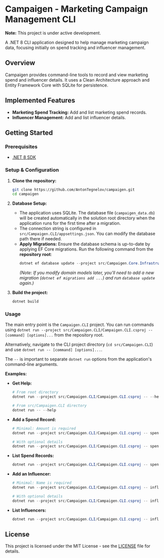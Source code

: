 # Campaigen - Marketing Campaign Management CLI

**Note:** This project is under active development.

A .NET 8 CLI application designed to help manage marketing campaign data, focusing initially on spend tracking and influencer management.

## Overview

Campaigen provides command-line tools to record and view marketing spend and influencer details. It uses a Clean Architecture approach and Entity Framework Core with SQLite for persistence.

## Implemented Features

- **Marketing Spend Tracking:** Add and list marketing spend records.
- **Influencer Management:** Add and list influencer details.

## Getting Started

### Prerequisites

- [.NET 8 SDK](https://dotnet.microsoft.com/download/dotnet/8.0)

### Setup & Configuration

1.  **Clone the repository:**
    ```bash
    git clone https://github.com/AntonTegnelov/campaigen.git
    cd campaigen
    ```
2.  **Database Setup:**

    - The application uses SQLite. The database file (`campaigen_data.db`) will be created automatically in the solution root directory when the application runs for the first time after a migration.
    - The connection string is configured in `src/Campaigen.CLI/appsettings.json`. You can modify the database path there if needed.
    - **Apply Migrations:** Ensure the database schema is up-to-date by applying EF Core migrations. Run the following command from the **repository root**:
      ```powershell
      dotnet ef database update --project src/Campaigen.Core.Infrastructure --startup-project src/Campaigen.CLI
      ```
      _(Note: If you modify domain models later, you'll need to add a new migration (`dotnet ef migrations add ...`) and run `database update` again.)_

3.  **Build the project:**
    ```powershell
    dotnet build
    ```

### Usage

The main entry point is the `Campaigen.CLI` project. You can run commands using `dotnet run --project src/Campaigen.CLI/Campaigen.CLI.csproj -- [command] [options]...` from the repository root.

Alternatively, navigate to the CLI project directory (`cd src/Campaigen.CLI`) and use `dotnet run -- [command] [options]...`.

The `--` is important to separate `dotnet run` options from the application's command-line arguments.

**Examples:**

- **Get Help:**

  ```powershell
  # From root directory
  dotnet run --project src/Campaigen.CLI/Campaigen.CLI.csproj -- --help

  # From src/Campaigen.CLI directory
  dotnet run -- --help
  ```

- **Add a Spend Record:**

  ```powershell
  # Minimal: Amount is required
  dotnet run --project src/Campaigen.CLI/Campaigen.CLI.csproj -- spend add --amount 123.45

  # With optional details
  dotnet run --project src/Campaigen.CLI/Campaigen.CLI.csproj -- spend add --amount 99.99 --description "Facebook Ads Q1" --category "Social Media" --date 2024-01-15
  ```

- **List Spend Records:**

  ```powershell
  dotnet run --project src/Campaigen.CLI/Campaigen.CLI.csproj -- spend list
  ```

- **Add an Influencer:**

  ```powershell
  # Minimal: Name is required
  dotnet run --project src/Campaigen.CLI/Campaigen.CLI.csproj -- influencer add --name "TechReviewer"

  # With optional details
  dotnet run --project src/Campaigen.CLI/Campaigen.CLI.csproj -- influencer add --name "Lifestyle Guru" --handle "@lifestyleguru" --platform "Instagram" --niche "Lifestyle"
  ```

- **List Influencers:**
  ```powershell
  dotnet run --project src/Campaigen.CLI/Campaigen.CLI.csproj -- influencer list
  ```

## License

This project is licensed under the MIT License - see the [LICENSE](LICENSE) file for details.
